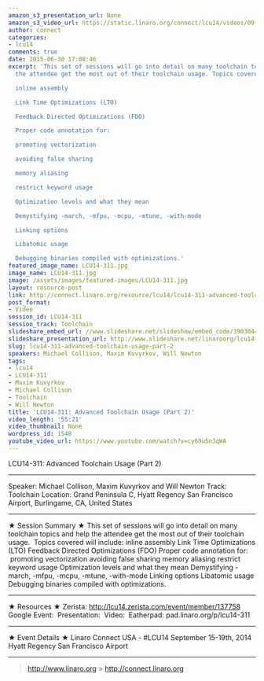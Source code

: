 ```yaml
---
amazon_s3_presentation_url: None
amazon_s3_video_url: https://static.linaro.org/connect/lcu14/videos/09-17-Wednesday/LCU14-311-%20Advanced%20Toolchain%20Usage%20-%20Part%202.mp4
author: connect
categories:
- lcu14
comments: true
date: 2015-06-30 17:08:46
excerpt: 'This set of sessions will go into detail on many toolchain topics and help
  the attendee get the most out of their toolchain usage. Topics covered will include:

  inline assembly

  Link Time Optimizations (LTO)

  Feedback Directed Optimizations (FDO)

  Proper code annotation for:

  promoting vectorization

  avoiding false sharing

  memory aliasing

  restrict keyword usage

  Optimization levels and what they mean

  Demystifying -march, -mfpu, -mcpu, -mtune, -with-mode

  Linking options

  Libatomic usage

  Debugging binaries compiled with optimizations.'
featured_image_name: LCU14-311.jpg
image_name: LCU14-311.jpg
image: /assets/images/featured-images/LCU14-311.jpg
layout: resource-post
link: http://connect.linaro.org/resource/lcu14/lcu14-311-advanced-toolchain-usage-part-2/
post_format:
- Video
session_id: LCU14-311
session_track: Toolchain
slideshare_embed_url: //www.slideshare.net/slideshow/embed_code/39030441
slideshare_presentation_url: http://www.slideshare.net/linaroorg/lcu14-311-advanced-toolchain-usage-parts-12
slug: lcu14-311-advanced-toolchain-usage-part-2
speakers: Michael Collison, Maxim Kuvyrkov, Will Newton
tags:
- lcu14
- LCU14-311
- Maxim Kuvyrkov
- Michael Collison
- Toolchain
- Will Newton
title: 'LCU14-311: Advanced Toolchain Usage (Part 2)'
video_length: '55:21'
video_thumbnail: None
wordpress_id: 1548
youtube_video_url: https://www.youtube.com/watch?v=cy69u5n3qWA
---
```


LCU14-311: Advanced Toolchain Usage (Part 2)

---

Speaker: Michael Collison, Maxim Kuvyrkov and Will Newton
Track: Toolchain
Location: Grand Peninsula C, Hyatt Regency San Francisco Airport, Burlingame, CA, United States

---

★ Session Summary ★
This set of sessions will go into detail on many toolchain topics and help the attendee get the most out of their toolchain usage.  Topics covered will include:
inline assembly
Link Time Optimizations (LTO)
Feedback Directed Optimizations (FDO)
Proper code annotation for:
 promoting vectorization
avoiding false sharing
memory aliasing
restrict keyword usage
Optimization levels and what they mean
Demystifying -march, -mfpu, -mcpu, -mtune, -with-mode
Linking options
Libatomic usage
Debugging binaries compiled with optimizations.

---

★ Resources ★
Zerista: http://lcu14.zerista.com/event/member/137758
Google Event: 
Presentation: 
Video: 
Eatherpad: pad.linaro.org/p/lcu14-311

---

★ Event Details ★
Linaro Connect USA - #LCU14
September 15-19th, 2014
Hyatt Regency San Francisco Airport

---

> http://www.linaro.org > http://connect.linaro.org